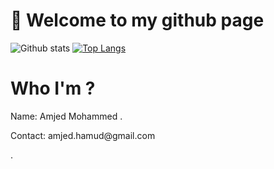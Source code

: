# 👋 Welcome to my github page
![Github stats](https://github-readme-stats.vercel.app/api?username=Amjedd&theme=highcontrast&show_icons=true&count_private=true)
[![Top Langs](https://github-readme-stats.vercel.app/api/top-langs/?username=Amjedd&layout=compact&theme=radical)](https://github.com/Amjedd/github-readme-stats)


# Who I'm ?
<p> Name: Amjed Mohammed .</p>
<p> Contact: amjed.hamud@gmail.com</p>.






  
  


